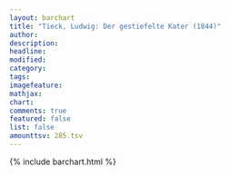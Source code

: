 ```yaml
---
layout: barchart
title: "Tieck, Ludwig: Der gestiefelte Kater (1844)"
author:
description:
headline:
modified:
category:
tags:
imagefeature: 
mathjax: 
chart: 
comments: true
featured: false
list: false
amounttsv: 285.tsv
---
```

{% include barchart.html %}
